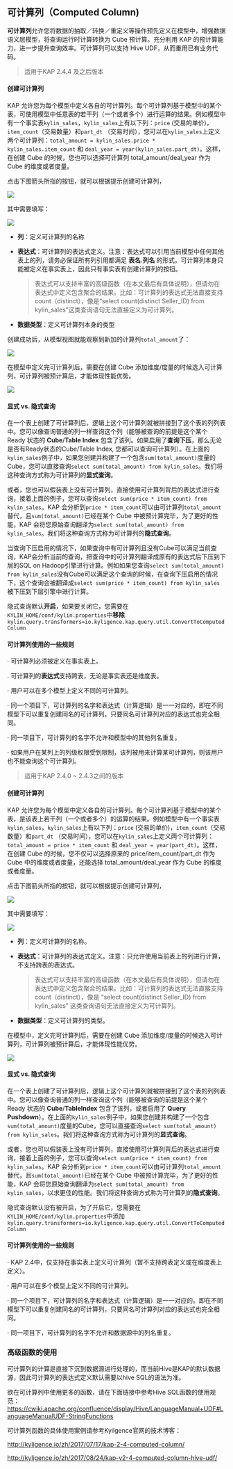 ## 可计算列（Computed Column)

**可计算列**允许您将数据的抽取／转换／重定义等操作预先定义在模型中，增强数据语义层模型，将查询运行时计算转换为 Cube 预计算。充分利用 KAP 的预计算能力，进一步提升查询效率。可计算列可以支持 Hive UDF，从而重用已有业务代码。

> 适用于KAP 2.4.4 及之后版本
>

#### 创建可计算列

KAP 允许您为每个模型中定义各自的可计算列。每个可计算列基于模型中的某个表，可使用模型中任意表的若干列（一个或者多个）进行运算的结果。例如模型中有一个事实表`kylin_sales`，`kylin_sales`上有以下列：`price` (交易的单价)，`item_count`（交易数量）和`part_dt` （交易时间），您可以在`kylin_sales`上定义两个可计算列：`total_amount = kylin_sales.price * kylin_sales.item_count` 和 `deal_year = year(kylin_sales.part_dt)`。这样，在创建 Cube 的时候，您也可以选择可计算列 total_amount/deal_year 作为 Cube 的维度或者度量。

点击下图箭头所指的按钮，就可以根据提示创建可计算列，

![](images/computed_column_cn.1.png)

其中需要填写：

![](images/computed_column_cn.2.kap244.png)

+ **列**：定义可计算列的名称

+ **表达式**：可计算列的表达式定义。注意：表达式可以引用当前模型中任何其他表上的列，请务必保证所有列引用都满足 **表名.列名** 的形式。可计算列本身只能被定义在事实表上，因此只有事实表有创建计算列的按钮。

  > 表达式可以支持丰富的高级函数（在本文最后有具体说明），但请勿在表达式中定义包含聚合的结果。比如：可计算列的表达式无法直接支持count（distinct），像是“select count(distinct Seller_ID) from kylin_sales”这类查询语句无法直接定义为可计算列。

+ **数据类型**：定义可计算列本身的类型

创建成功后，从模型视图就能观察到新加的计算列`total_amount`了：

![](images/computed_column_cn.4.png)


在模型中定义完可计算列后，需要在创建 Cube 添加维度/度量的时候选入可计算列，可计算列被预计算后，才能体现性能优势。

![](images/computed_column_cn.3.png)


#### 显式 vs. 隐式查询

在一个表上创建了可计算列后，逻辑上这个可计算列就被拼接到了这个表的列列表中。您可以像查询普通的列一样查询这个列（能够被查询的前提是这个某个 Ready 状态的 **Cube**/**Table Index** 包含了该列。如果启用了**查询下压**，那么无论是否有Ready状态的Cube/Table Index, 您都可以查询可计算列）。在上面的`kylin_sales`例子中，如果您创建并构建了一个包含`sum(total_amount)`度量的Cube，您可以直接查询`select sum(total_amount) from kylin_sales`。我们将这种查询方式称为可计算列的**显式查询**。

或者，您也可以假装表上没有可计算列，直接使用可计算列背后的表达式进行查询，接着上面的例子，您可以查询`select sum(price * item_count) from kylin_sales`。KAP 会分析到`price * item_count`可以由可计算列`total_amount`替代，且`sum(total_amount)`已经在某个 Cube 中被预计算完毕，为了更好的性能，KAP 会将您原始查询翻译为`select sum(total_amount) from kylin_sales`。我们将这种查询方式称为可计算列的**隐式查询**。

当查询下压启用的情况下，如果查询中有可计算列且没有Cube可以满足当前查询，KAP会分析当前的查询，把查询中的可计算列翻译成原有的表达式后下压到下层的SQL on Hadoop引擎进行计算。例如如果您查询`select sum(total_amount) from kylin_sales`没有Cube可以满足这个查询的时候，在查询下压启用的情况下，这个查询会被翻译成`select sum(price * item_count) from kylin_sales`被下压到下层引擎中进行计算。

隐式查询默认**开启**，如果要关闭它，您需要在`KYLIN_HOME/conf/kylin.properties`中**移除**`kylin.query.transformers=io.kyligence.kap.query.util.ConvertToComputedColumn` 

#### 可计算列使用的一些规则

· 可计算列必须被定义在事实表上。

. 可计算列的**表达式**支持跨表，无论是事实表还是维度表。

· 用户可以在多个模型上定义不同的可计算列。

· 同一个项目下，可计算列的名字和表达式（计算逻辑）是一一对应的，即在不同模型下可以重复创建同名的可计算列，只要同名可计算列对应的表达式也完全相同。

· 同一项目下，可计算列的名字不允许和模型中的其他列名重复。

· 如果用户在某列上的列级权限受到限制，该列被用来计算某可计算列，则该用户也不能查询这个可计算列。

>  适用于KAP 2.4.0 ~ 2.4.3之间的版本
>

#### 创建可计算列

KAP 允许您为每个模型中定义各自的可计算列。每个可计算列基于模型中的某个表，是该表上若干列（一个或者多个）的运算的结果。例如模型中有一个事实表`kylin_sales`，`kylin_sales`上有以下列：`price` (交易的单价)，`item_count`（交易数量）和`part_dt` （交易时间），您可以在`kylin_sales`上定义两个可计算列：`total_amount = price * item_count` 和 `deal_year = year(part_dt)`。这样，在创建 Cube 的时候，您不仅可以选择原来的 price/item_count/part_dt 作为 Cube 中的维度或者度量，还能选择 total_amount/deal_year 作为 Cube 的维度或者度量。

点击下图箭头所指的按钮，就可以根据提示创建可计算列，

![](images/computed_column_cn.1.png)

其中需要填写：

![](images/computed_column_cn.2.png)

+ **列**：定义可计算列的名称。

+ **表达式**：可计算列的表达式定义。注意：只允许使用当前表上的列进行计算，不支持跨表的表达式。

  > 表达式可以支持丰富的高级函数（在本文最后有具体说明），但请勿在表达式中定义包含聚合的结果。比如：可计算列的表达式无法直接支持count（distinct），像是 “select count(distinct Seller_ID) from kylin_sales” 这类查询语句无法直接定义为可计算列。

+ **数据类型**：定义可计算列的类型。

在模型中，定义完可计算列后，需要在创建 Cube 添加维度/度量的时候选入可计算列，可计算列被预计算后，才能体现性能优势。

![](images/computed_column_cn.3.png)


#### 显式 vs. 隐式查询

在一个表上创建了可计算列后，逻辑上这个可计算列就被拼接到了这个表的列列表中。您可以像查询普通的列一样查询这个列（能够被查询的前提是这个某个 Ready 状态的 **Cube**/**TableIndex** 包含了该列，或者启用了 **Query Pushdown**）。在上面的`kylin_sales`例子中，如果您创建并构建了一个包含`sum(total_amount)`度量的Cube，您可以直接查询`select sum(total_amount) from kylin_sales`。我们将这种查询方式称为可计算列的**显式查询**。

或者，您也可以假装表上没有可计算列，直接使用可计算列背后的表达式进行查询，接着上面的例子，您可以查询`select sum(price * item_count) from kylin_sales`。KAP 会分析到`price * item_count`可以由可计算列`total_amount`替代，且`sum(total_amount)`已经在某个 Cube 中被预计算完毕，为了更好的性能，KAP 会将您原始查询翻译为`select sum(total_amount) from kylin_sales`，以求更佳的性能。我们将这种查询方式称为可计算列的**隐式查询**。

隐式查询默认没有被开启，为了开启它，您需要在`KYLIN_HOME/conf/kylin.properties`中添加`kylin.query.transformers=io.kyligence.kap.query.util.ConvertToComputedColumn` 



#### 可计算列使用的一些规则

· KAP 2.4中，仅支持在事实表上定义可计算列（暂不支持跨表定义或在维度表上定义）。

· 用户可以在多个模型上定义不同的可计算列。

· 同一个项目下，可计算列的名字和表达式（计算逻辑）是一一对应的。即在不同模型下可以重复创建同名的可计算列，只要同名可计算列对应的表达式也完全相同。

· 同一项目下，可计算列的名字不允许和数据源中的列名重复。



### 高级函数的使用

可计算列的计算是直接下沉到数据源进行处理的，而当前Hive是KAP的默认数据源，因此可计算列的表达式定义默认需要以hive SQL的语法为准。

欲在可计算列中使用更多的函数，请在下面链接中参考Hive SQL函数的使用规范：
https://cwiki.apache.org/confluence/display/Hive/LanguageManual+UDF#LanguageManualUDF-StringFunctions

可计算列函数的具体使用案例请参考Kyilgence官网的技术博客：

http://kyligence.io/zh/2017/07/17/kap-2-4-computed-column/

http://kyligence.io/zh/2017/08/24/kap-v2-4-computed-column-hive-udf/



